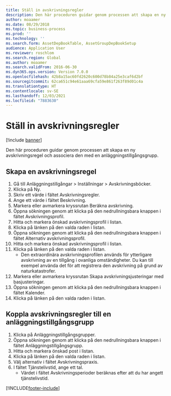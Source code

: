 ```yaml
---
title: Ställ in avskrivningsregler
description: Den här proceduren guidar genom processen att skapa en ny avskrivningsregel och associera den med en anläggningstillgångsgrupp.
author: moaamer
ms.date: 08/29/2018
ms.topic: business-process
ms.prod: ''
ms.technology: ''
ms.search.form: AssetDepBookTable, AssetGroupDepBookSetup
audience: Application User
ms.reviewer: roschlom
ms.search.region: Global
ms.author: moaamer
ms.search.validFrom: 2016-06-30
ms.dyn365.ops.version: Version 7.0.0
ms.openlocfilehash: 42b8a15ac60fd2620c600d78b84a25e3caf6d2bf
ms.sourcegitcommit: 62ca651c94e61aaa69cfa59e861f263f89d01c4a
ms.translationtype: HT
ms.contentlocale: sv-SE
ms.lasthandoff: 12/03/2021
ms.locfileid: "7883630"
---
```

# <a name="set-up-depreciation-books"></a>Ställ in avskrivningsregler 

[!include [banner](../../includes/banner.md)]

Den här proceduren guidar genom processen att skapa en ny avskrivningsregel och associera den med en anläggningstillgångsgrupp. 

## <a name="create-a-depreciation-book"></a>Skapa en avskrivningsregel
1. Gå till Anläggningstillgångar > Inställningar > Avskrivningsböcker.
2. Klicka på Ny.
3. Skriv ett värde i fältet Avskrivningsregler.
4. Ange ett värde i fältet Beskrivning.
5. Markera eller avmarkera kryssrutan Beräkna avskrivning.
6. Öppna sökningen genom att klicka på den nedrullningsbara knappen i fältet Avskrivningsprofil.
7. Hitta och markera önskad avskrivningsprofil i listan.
8. Klicka på länken på den valda raden i listan.
9. Öppna sökningen genom att klicka på den nedrullningsbara knappen i fältet Alternativ avskrivningsprofil.
10. Hitta och markera önskad avskrivningsprofil i listan.
11. Klicka på länken på den valda raden i listan.
    * Den extraordinära avskrivningsprofilen används för ytterligare avskrivning av en tillgång i ovanliga omständigheter. Du kan till exempel använda det för att registrera den avskrivning på grund av naturkatastrofer.  
12. Markera eller avmarkera kryssrutan Skapa avskrivningsjusteringar med basjusteringar.
13. Öppna sökningen genom att klicka på den nedrullningsbara knappen i fältet Kalender.
14. Klicka på länken på den valda raden i listan.

## <a name="associate-the-depreciation-book-with-a-fixed-asset-group"></a>Koppla avskrivningsregler till en anläggningstillgångsgrupp
1. Klicka på Anläggningstillgångsgrupper.
2. Öppna sökningen genom att klicka på den nedrullningsbara knappen i fältet Anläggningstillgångsgrupp.
3. Hitta och markera önskad post i listan.
4. Klicka på länken på den valda raden i listan.
5. Välj alternativ i fältet Avskrivningspraxis.
6. I fältet Tjänstelivstid, ange ett tal.
    * Värdet i fältet Avskrivningsperioder beräknas efter att du har angett tjänstelivstid.  



[!INCLUDE[footer-include](../../../includes/footer-banner.md)]
